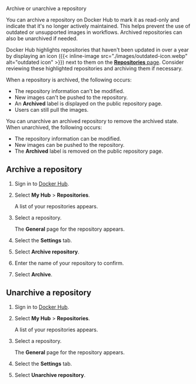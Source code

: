 Archive or unarchive a repository


You can archive a repository on Docker Hub to mark it as read-only and indicate
that it's no longer actively maintained. This helps prevent the use of outdated
or unsupported images in workflows. Archived repositories can also be unarchived
if needed.

Docker Hub highlights repositories that haven't been updated in over a year by
displaying an icon ({{< inline-image src="./images/outdated-icon.webp"
alt="outdated icon" >}}) next to them on the [**Repositories**
page](https://hub.docker.com/repositories/). Consider reviewing these
highlighted repositories and archiving them if necessary.

When a repository is archived, the following occurs:

- The repository information can't be modified.
- New images can't be pushed to the repository.
- An **Archived** label is displayed on the public repository page.
- Users can still pull the images.

You can unarchive an archived repository to remove the archived state. When
unarchived, the following occurs:

- The repository information can be modified.
- New images can be pushed to the repository.
- The **Archived** label is removed on the public repository page.

## Archive a repository

1. Sign in to [Docker Hub](https://hub.docker.com).
2. Select **My Hub** > **Repositories**.

   A list of your repositories appears.

3. Select a repository.

   The **General** page for the repository appears.

4. Select the **Settings** tab.
5. Select **Archive repository**.
6. Enter the name of your repository to confirm.
7. Select **Archive**.

## Unarchive a repository

1. Sign in to [Docker Hub](https://hub.docker.com).
2. Select **My Hub** > **Repositories**.

   A list of your repositories appears.

3. Select a repository.

   The **General** page for the repository appears.

4. Select the **Settings** tab.
5. Select **Unarchive repository**.